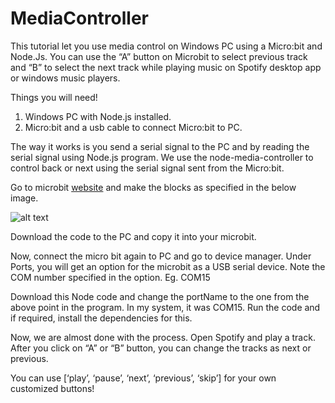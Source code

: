 # MediaController
This tutorial let you use media control on Windows PC using a Micro:bit and Node.Js. You can use the “A” button on Microbit to select previous track and “B” to select the next track while playing music on Spotify desktop app or windows music players.

Things you will need!

1. Windows PC with Node.js installed.
2. Micro:bit and a usb cable to connect Micro:bit to PC.

The way it works is you send a serial signal to the PC and by reading the serial signal using Node.js program. We use the node-media-controller to control back or next using the serial signal sent from the Micro:bit.

Go to microbit [website](https://makecode.microbit.org/#) and make the blocks as specified in the below image.

![alt text](https://github.com/abhishekkulkarni15/MediaController/blob/master/MEDIA_CONTROL_MICROBIT.JPG)

Download the code to the PC and copy it into your microbit.

Now, connect the micro bit again to PC and go to device manager. Under Ports, you will get an option for the microbit as a USB serial device. Note the COM number specified in the option. Eg. COM15

Download this Node code and change the portName to the one from the above point in the program. In my system, it was COM15. Run the code and if required, install the dependencies for this.

Now, we are almost done with the process. Open Spotify and play a track. After you click on “A” or “B” button, you can change the tracks as next or previous.

You can use [‘play’, ‘pause’, ‘next’, ‘previous’, ‘skip’] for your own customized buttons!
